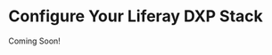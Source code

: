 # Configure Your Liferay DXP Stack

Coming Soon!

<!--

#### Learning Objectives

In this module, you'll learn how to configure Liferay DXP to suit the needs of your business. Translating your business needs into a working solution requires a thorough understanding of DXP's configurability which this module intends to provide.

#### Tasks to Accomplish

* Configure Liferay DXP 7.3 throught the UI
* Modify Liferay's config properties and files
* Change the dockerfile and docker images based on your specifications

#### Exercise Prerequisites

* Java JDK installed to run Liferay
* Unzip module exercise files to an empty directory

-->